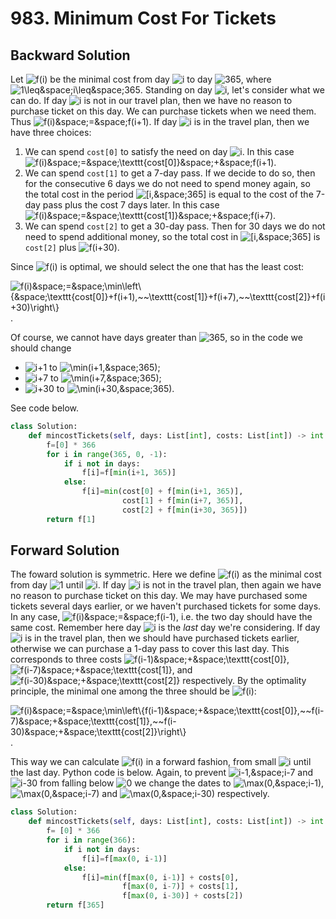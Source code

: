 # 983. Minimum Cost For Tickets

## Backward Solution

Let <img src='https://latex.codecogs.com/svg.image?f(i)' title='f(i)' /> be the minimal cost from day <img src='https://latex.codecogs.com/svg.image?i' title='i' /> to day <img src='https://latex.codecogs.com/svg.image?365' title='365' />, where <img src='https://latex.codecogs.com/svg.image?1\leq&space;i\leq&space;365' title='1\leq&space;i\leq&space;365' />. Standing on day <img src='https://latex.codecogs.com/svg.image?i' title='i' />, let's consider what we can do. If day <img src='https://latex.codecogs.com/svg.image?i' title='i' /> is not in our travel plan, then we have no reason to purchase ticket on this day. We can purchase tickets when we need them. Thus <img src='https://latex.codecogs.com/svg.image?f(i)&space;=&space;f(i&plus;1)' title='f(i)&space;=&space;f(i&plus;1)' />. If day <img src='https://latex.codecogs.com/svg.image?i' title='i' /> is in the travel plan, then we have three choices: 

1. We can spend `cost[0]` to satisfy the need on day <img src='https://latex.codecogs.com/svg.image?i' title='i' />. In this case <img src='https://latex.codecogs.com/svg.image?f(i)&space;=&space;\texttt{cost[0]}&space;&plus;&space;f(i&plus;1)' title='f(i)&space;=&space;\texttt{cost[0]}&space;&plus;&space;f(i&plus;1)' />.
2. We can spend `cost[1]` to get a 7-day pass. If we decide to do so, then for the consecutive 6 days we do not need to spend money again, so the total cost in the period <img src='https://latex.codecogs.com/svg.image?[i,&space;365]' title='[i,&space;365]' /> is equal to the cost of the 7-day pass plus the cost 7 days later. In this case <img src='https://latex.codecogs.com/svg.image?f(i)&space;=&space;\texttt{cost[1]}&space;&plus;&space;f(i&plus;7)' title='f(i)&space;=&space;\texttt{cost[1]}&space;&plus;&space;f(i&plus;7)' />.
3. We can spend `cost[2]` to get a 30-day pass. Then for 30 days we do not need to spend additional money, so the total cost in <img src='https://latex.codecogs.com/svg.image?[i,&space;365]' title='[i,&space;365]' /> is `cost[2]` plus <img src='https://latex.codecogs.com/svg.image?f(i&plus;30)' title='f(i&plus;30)' />.

Since <img src='https://latex.codecogs.com/svg.image?f(i)' title='f(i)' /> is optimal, we should select the one that has the least cost:

<img src='https://latex.codecogs.com/svg.image?f(i)&space;=&space;\min\left\{&space;\texttt{cost[0]}&plus;f(i&plus;1),~~\texttt{cost[1]}&plus;f(i&plus;7),~~\texttt{cost[2]}&plus;f(i&plus;30)\right\}' title='f(i)&space;=&space;\min\left\{&space;\texttt{cost[0]}&plus;f(i&plus;1),~~\texttt{cost[1]}&plus;f(i&plus;7),~~\texttt{cost[2]}&plus;f(i&plus;30)\right\}' />.

Of course, we cannot have days greater than <img src='https://latex.codecogs.com/svg.image?365' title='365' />, so in the code we should change 

* <img src='https://latex.codecogs.com/svg.image?i&plus;1' title='i&plus;1' /> to <img src='https://latex.codecogs.com/svg.image?\min(i&plus;1,&space;365)' title='\min(i&plus;1,&space;365)' />;
* <img src='https://latex.codecogs.com/svg.image?i&plus;7' title='i&plus;7' /> to <img src='https://latex.codecogs.com/svg.image?\min(i&plus;7,&space;365)' title='\min(i&plus;7,&space;365)' />;
* <img src='https://latex.codecogs.com/svg.image?i&plus;30' title='i&plus;30' /> to <img src='https://latex.codecogs.com/svg.image?\min(i&plus;30,&space;365)' title='\min(i&plus;30,&space;365)' />.

See code below.

```python
class Solution:
    def mincostTickets(self, days: List[int], costs: List[int]) -> int:
        f=[0] * 366
        for i in range(365, 0, -1):
            if i not in days:
                f[i]=f[min(i+1, 365)]
            else:
                f[i]=min(cost[0] + f[min(i+1, 365)], 
                         cost[1] + f[min(i+7, 365)], 
                         cost[2] + f[min(i+30, 365)])
        return f[1]
```

## Forward Solution

The foward solution is symmetric. Here we define <img src='https://latex.codecogs.com/svg.image?f(i)' title='f(i)' /> as the minimal cost from day <img src='https://latex.codecogs.com/svg.image?1' title='1' /> until <img src='https://latex.codecogs.com/svg.image?i' title='i' />. If day <img src='https://latex.codecogs.com/svg.image?i' title='i' /> is not in the travel plan, then again we have no reason to purchase ticket on this day. We may have purchased some tickets several days earlier, or we haven't purchased tickets for some days. In any case, <img src='https://latex.codecogs.com/svg.image?f(i)&space;=&space;f(i-1)' title='f(i)&space;=&space;f(i-1)' />, i.e. the two day should have the same cost. Remember here day <img src='https://latex.codecogs.com/svg.image?i' title='i' /> is the _last_ day we're considering. If day <img src='https://latex.codecogs.com/svg.image?i' title='i' /> is in the travel plan, then we should have purchased tickets earlier, otherwise we can purchase a 1-day pass to cover this last day. This corresponds to three costs <img src='https://latex.codecogs.com/svg.image?f(i-1)&space;&plus;&space;\texttt{cost[0]}' title='f(i-1)&space;&plus;&space;\texttt{cost[0]}' />, <img src='https://latex.codecogs.com/svg.image?f(i-7)&space;&plus;&space;\texttt{cost[1]}' title='f(i-7)&space;&plus;&space;\texttt{cost[1]}' />, and <img src='https://latex.codecogs.com/svg.image?f(i-30)&space;&plus;&space;\texttt{cost[2]}' title='f(i-30)&space;&plus;&space;\texttt{cost[2]}' /> respectively. By the optimality principle, the minimal one among the three should be <img src='https://latex.codecogs.com/svg.image?f(i)' title='f(i)' />:

<img src='https://latex.codecogs.com/svg.image?f(i)&space;=&space;\min\left\{f(i-1)&space;&plus;&space;\texttt{cost[0]},~~f(i-7)&space;&plus;&space;\texttt{cost[1]},~~f(i-30)&space;&plus;&space;\texttt{cost[2]}\right\}' title='f(i)&space;=&space;\min\left\{f(i-1)&space;&plus;&space;\texttt{cost[0]},~~f(i-7)&space;&plus;&space;\texttt{cost[1]},~~f(i-30)&space;&plus;&space;\texttt{cost[2]}\right\}' />.

This way we can calculate <img src='https://latex.codecogs.com/svg.image?f(i)' title='f(i)' /> in a forward fashion, from small <img src='https://latex.codecogs.com/svg.image?i' title='i' /> until the last day. Python code is below. Again, to prevent <img src='https://latex.codecogs.com/svg.image?i-1,&space;i-7' title='i-1,&space;i-7' /> and <img src='https://latex.codecogs.com/svg.image?i-30' title='i-30' /> from falling below <img src='https://latex.codecogs.com/svg.image?0' title='0' /> we change the dates to <img src='https://latex.codecogs.com/svg.image?\max(0,&space;i-1)' title='\max(0,&space;i-1)' />, <img src='https://latex.codecogs.com/svg.image?\max(0,&space;i-7)' title='\max(0,&space;i-7)' /> and <img src='https://latex.codecogs.com/svg.image?\max(0,&space;i-30)' title='\max(0,&space;i-30)' /> respectively.

```python
class Solution:
    def mincostTickets(self, days: List[int], costs: List[int]) -> int:
        f= [0] * 366
        for i in range(366):
            if i not in days:
                f[i]=f[max(0, i-1)]
            else:
                f[i]=min(f[max(0, i-1)] + costs[0],
                         f[max(0, i-7)] + costs[1],
                         f[max(0, i-30)] + costs[2])
        return f[365]
```